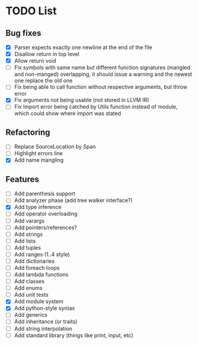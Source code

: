 # TODO List

## Bug fixes
- [x] Parser expects exactly one newline at the end of the file
- [x] Disallow return in top level
- [x] Allow return void
- [ ] Fix symbols with same name but different function signatures (mangled and non-manged) overlapping, it should issue a warning and the newest one replace the old one
- [ ] Fix being able to call function without respective arguments, but throw error
- [x] Fix arguments not being usable (not stored in LLVM IR)
- [ ] Fix import error being catched by Utils function instead of module, which could show where import was stated

## Refactoring
- [ ] Replace SourceLocation by Span
- [ ] Highlight errors line
- [x] Add name mangling

## Features
- [ ] Add parenthesis support
- [ ] Add analyzer phase (add tree walker interface?)
- [x] Add type inference
- [ ] Add operator overloading
- [ ] Add varargs
- [ ] Add pointers/references?
- [ ] Add strings
- [ ] Add lists
- [ ] Add tuples
- [ ] Add ranges (1..4 style)
- [ ] Add dictionaries
- [ ] Add foreach loops
- [ ] Add lambda functions
- [ ] Add classes
- [ ] Add enums
- [ ] Add unit tests
- [x] Add module system
- [x] Add python-style syntax
- [ ] Add generics
- [ ] Add inheritance (or traits)
- [ ] Add string interpolation
- [ ] Add standard library (things like print, input, etc)